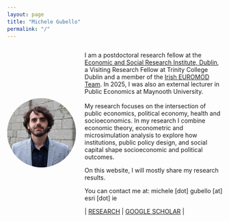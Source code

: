 ```yaml
---
layout: page
title: "Michele Gubello"
permalink: "/"
---
```

<head>
  <meta name="google-site-verification" content="VwKxZ5CBLhIcZXzI63qLFH1Hf-oeVN8g6N5vHHBaRAs" />
</head>

 <div style="display: flex; align-items: center;">
  <div style="flex: 1;">
    <img src="https://raw.githubusercontent.com/gubellom/gubellom.github.io/main/profile.JPG" alt="My Photo" style="width:200px; border-radius:50%;">
  </div>
  <div style="flex: 2; margin-left: 20px;">
    <p>
    
I am a postdoctoral research fellow at the <a href="https://www.esri.ie/people/michele-gubello">Economic and Social Research Institute, Dublin</a>, a Visiting Research Fellow at Trinity College Dublin and a member of the <a href="https://euromod-web.jrc.ec.europa.eu/overview/country-by-country/detail?id=10">Irish EUROMOD Team</a>. In 2025, I was also an external lecturer in Public Economics at Maynooth University. <br>
<br>
My research focuses on the intersection of public economics, political economy, health and socioeconomics. In my research I combine economic theory, econometric and microsimulation analysis to explore how institutions, public policy design, and social capital shape socioeconomic and political outcomes.
 <!--   </p>
  </div>
</div>-->

On this website, I will mostly share my research results.

You can contact me at: michele [dot] gubello [at] esri [dot] ie


| <a href="https://gubellom.github.io/michelegubello_replication">RESEARCH</a> | <a href="https://shorturl.at/61bwb">GOOGLE SCHOLAR</a> |





